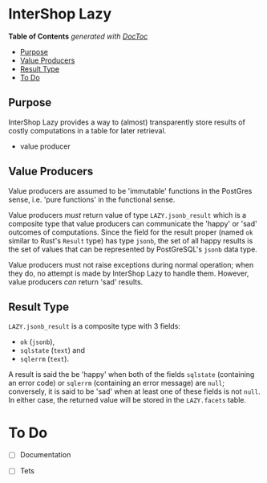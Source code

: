 # InterShop Lazy

<!-- START doctoc generated TOC please keep comment here to allow auto update -->
<!-- DON'T EDIT THIS SECTION, INSTEAD RE-RUN doctoc TO UPDATE -->
**Table of Contents**  *generated with [DocToc](https://github.com/thlorenz/doctoc)*

  - [Purpose](#purpose)
  - [Value Producers](#value-producers)
  - [Result Type](#result-type)
- [To Do](#to-do)

<!-- END doctoc generated TOC please keep comment here to allow auto update -->


## Purpose

InterShop Lazy provides a way to (almost) transparently store results of costly computations in a table for
later retrieval.

* value producer



## Value Producers

Value producers are assumed to be 'immutable' functions in the PostGres sense, i.e. 'pure functions' in the
functional sense.

Value producers *must* return value of type `LAZY.jsonb_result` which is a composite type that value
producers can communicate the 'happy' or 'sad' outcomes of computations. Since the field for the result
proper (named `ok` similar to Rust's `Result` type) has type `jsonb`, the set of all happy results is the
set of values that can be represented by PostGreSQL's `jsonb` data type.

Value producers must not raise exceptions during normal operation; when they do, no attempt is made
by InterShop Lazy to handle them. However, value producers *can* return 'sad' results.

## Result Type

`LAZY.jsonb_result` is a composite type with 3 fields:

* `ok` (`jsonb`),
* `sqlstate` (`text`) and
* `sqlerrm` (`text`).

A result is said the be 'happy' when both of the fields `sqlstate` (containing an error code) or `sqlerrm`
(containing an error message) are `null`; conversely, it is said to be 'sad' when at least one of these
fields is not `null`. In either case, the returned value will be stored in the `LAZY.facets` table.


# To Do

* [ ] Documentation
* [ ] Tets


